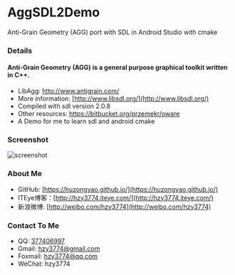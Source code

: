 AggSDL2Demo
==================
Anti-Grain Geometry (AGG) port with SDL in Android Studio with cmake

### Details

#### Anti-Grain Geometry (AGG) is a general purpose graphical toolkit written in C++.
 * LibAgg: http://www.antigrain.com/
 * More information: [http://www.libsdl.org/](http://www.libsdl.org/)
 * Compiled with sdl version 2.0.8
 * Other resources: https://bitbucket.org/przemekr/oware
 * A Demo for me to learn sdl and android cmake

### Screenshot
![screenshot](https://github.com/huzongyao/AggSDL2Demo/blob/master/misc/screen.gif?raw=true)

### About Me
 * GitHub: [https://huzongyao.github.io/](https://huzongyao.github.io/)
 * ITEye博客：[http://hzy3774.iteye.com/](http://hzy3774.iteye.com/)
 * 新浪微博: [http://weibo.com/hzy3774](http://weibo.com/hzy3774)

### Contact To Me
 * QQ: [377406997](http://wpa.qq.com/msgrd?v=3&uin=377406997&site=qq&menu=yes)
 * Gmail: [hzy3774@gmail.com](mailto:hzy3774@gmail.com)
 * Foxmail: [hzy3774@qq.com](mailto:hzy3774@qq.com)
 * WeChat: hzy3774